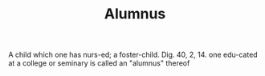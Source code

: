 ---
title: Alumnus
letter: A
permalink: "/definitions/alumnus.html"
body: A child which one has nurs-ed; a foster-child. Dig. 40, 2, 14. one edu-cated
  at a college or seminary is called an "alumnus" thereof
published_at: '2018-07-07'
layout: post
---